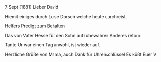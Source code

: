  7 Sept [1881]
Lieber David

Hiemit einiges durch Luise Dorsch welche heute durchreist.

Helfers Predigt zum Behalten

Das von Vater Hesse für den Sohn aufzubewahren
Anderes retour.

Tante Ur war einen Tag unwohl, ist wieder auf.

Herzliche Grüße von Mama, auch Dank für Uhrenschlüssel
 Es küßt Euer V
